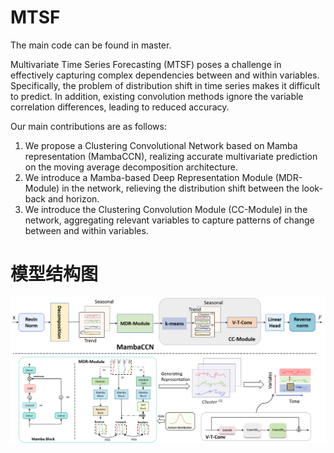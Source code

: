 # MTSF

The main code can be found in master.

Multivariate Time Series Forecasting (MTSF) poses a challenge in effectively capturing complex dependencies between and within variables. Specifically, the problem of distribution shift in time series makes it difficult to predict. In addition, existing convolution methods ignore the variable correlation differences, leading to reduced accuracy.

Our main contributions are as follows:

1. We propose a Clustering Convolutional Network based on Mamba representation (MambaCCN), realizing accurate multivariate prediction on the moving average decomposition architecture.
2. We introduce a Mamba-based Deep Representation Module (MDR-Module) in the network, relieving the distribution shift between the look-back and horizon.
3. We introduce the Clustering Convolution Module (CC-Module) in the network, aggregating relevant variables to capture patterns of change between and within variables.

# 模型结构图
![image](https://github.com/frfggv/MTSF/blob/master/pictures/MambaCCN2.png)
